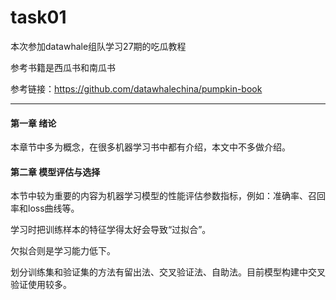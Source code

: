 # task01

本次参加datawhale组队学习27期的吃瓜教程

参考书籍是西瓜书和南瓜书

参考链接：https://github.com/datawhalechina/pumpkin-book

---

#### 第一章 绪论

本章节中多为概念，在很多机器学习书中都有介绍，本文中不多做介绍。



#### 第二章 模型评估与选择

本节中较为重要的内容为机器学习模型的性能评估参数指标，例如：准确率、召回率和loss曲线等。

学习时把训练样本的特征学得太好会导致“过拟合”。

欠拟合则是学习能力低下。

划分训练集和验证集的方法有留出法、交叉验证法、自助法。目前模型构建中交叉验证使用较多。

